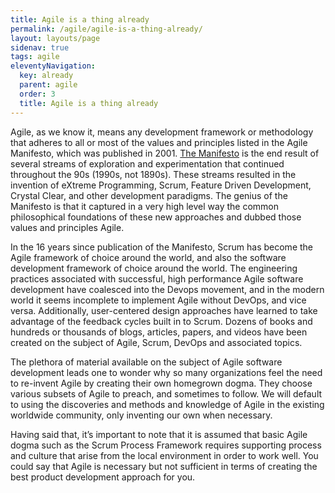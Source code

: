 ```yaml
---
title: Agile is a thing already
permalink: /agile/agile-is-a-thing-already/
layout: layouts/page
sidenav: true
tags: agile
eleventyNavigation: 
  key: already
  parent: agile
  order: 3
  title: Agile is a thing already
---
```


Agile, as we know it, means any development framework or methodology that adheres to all or most of the values and principles listed in the Agile Manifesto, which was published in 2001. <a href="http://agilemanifesto.org/" target="_blank">The Manifesto</a> is the end result of several streams of exploration and experimentation that continued throughout the 90s (1990s, not 1890s). These streams resulted in the invention of eXtreme Programming, Scrum, Feature Driven Development, Crystal Clear, and other development paradigms. The genius of the Manifesto is that it captured in a very high level way the common philosophical foundations of these new approaches and dubbed those values and principles Agile.

In the 16 years since publication of the Manifesto, Scrum has become the Agile framework of choice around the world, and also the software development framework of choice around the world. The engineering practices associated with successful, high performance Agile software development have coalesced into the Devops movement, and in the modern world it seems incomplete to implement Agile without DevOps, and vice versa. Additionally, user-centered design approaches have learned to take advantage of the feedback cycles built in to Scrum. Dozens of books and hundreds or thousands of blogs, articles, papers, and videos have been created on the subject of Agile, Scrum, DevOps and associated topics.

The plethora of material available on the subject of Agile software development leads one to wonder why so many organizations feel the need to re-invent Agile by creating their own homegrown dogma. They choose various subsets of Agile to preach, and sometimes to follow. We will default to using the discoveries and methods and knowledge of Agile in the existing worldwide community, only inventing our own when necessary.

Having said that, it’s important to note that it is assumed that basic Agile dogma such as the Scrum Process Framework requires supporting process and culture that arise from the local environment in order to work well. You could say that Agile is necessary but not sufficient in terms of creating the best product development approach for you.
